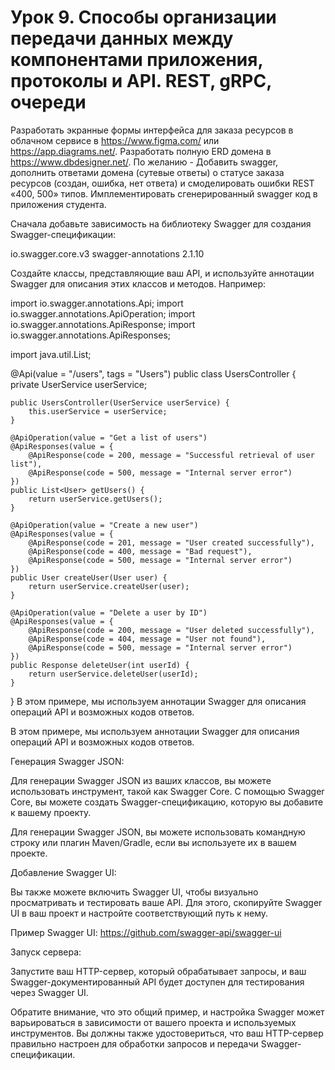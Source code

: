 # Урок 9. Способы организации передачи данных между компонентами приложения, протоколы и API. REST, gRPC, очереди

Разработать экранные формы интерфейса для заказа ресурсов в облачном сервисе в https://www.figma.com/ или https://app.diagrams.net/.
Разработать полную ERD домена в https://www.dbdesigner.net/.
По желанию - Добавить swagger, дополнить ответами домена (сутевые ответы) о статусе заказа ресурсов (создан, ошибка, нет ответа) и смоделировать ошибки REST «400, 500» типов.
Имплементировать сгенерированный swagger код в приложения студента.

Сначала добавьте зависимость на библиотеку Swagger для создания Swagger-спецификации:

<dependency>
    <groupId>io.swagger.core.v3</groupId>
    <artifactId>swagger-annotations</artifactId>
    <version>2.1.10</version>
</dependency>

Создайте классы, представляющие ваш API, и используйте аннотации Swagger для описания этих классов и методов. Например:

import io.swagger.annotations.Api;
import io.swagger.annotations.ApiOperation;
import io.swagger.annotations.ApiResponse;
import io.swagger.annotations.ApiResponses;

import java.util.List;

@Api(value = "/users", tags = "Users")
public class UsersController {
    private UserService userService;

    public UsersController(UserService userService) {
        this.userService = userService;
    }

    @ApiOperation(value = "Get a list of users")
    @ApiResponses(value = {
        @ApiResponse(code = 200, message = "Successful retrieval of user list"),
        @ApiResponse(code = 500, message = "Internal server error")
    })
    public List<User> getUsers() {
        return userService.getUsers();
    }

    @ApiOperation(value = "Create a new user")
    @ApiResponses(value = {
        @ApiResponse(code = 201, message = "User created successfully"),
        @ApiResponse(code = 400, message = "Bad request"),
        @ApiResponse(code = 500, message = "Internal server error")
    })
    public User createUser(User user) {
        return userService.createUser(user);
    }

    @ApiOperation(value = "Delete a user by ID")
    @ApiResponses(value = {
        @ApiResponse(code = 200, message = "User deleted successfully"),
        @ApiResponse(code = 404, message = "User not found"),
        @ApiResponse(code = 500, message = "Internal server error")
    })
    public Response deleteUser(int userId) {
        return userService.deleteUser(userId);
    }
}
В этом примере, мы используем аннотации Swagger для описания операций API и возможных кодов ответов.

В этом примере, мы используем аннотации Swagger для описания операций API и возможных кодов ответов.

Генерация Swagger JSON:

Для генерации Swagger JSON из ваших классов, вы можете использовать инструмент, такой как Swagger Core. С помощью Swagger Core, вы можете создать Swagger-спецификацию, которую вы добавите к вашему проекту.

Для генерации Swagger JSON, вы можете использовать командную строку или плагин Maven/Gradle, если вы используете их в вашем проекте.

Добавление Swagger UI:

Вы также можете включить Swagger UI, чтобы визуально просматривать и тестировать ваше API. Для этого, скопируйте Swagger UI в ваш проект и настройте соответствующий путь к нему.

Пример Swagger UI: https://github.com/swagger-api/swagger-ui

Запуск сервера:

Запустите ваш HTTP-сервер, который обрабатывает запросы, и ваш Swagger-документированный API будет доступен для тестирования через Swagger UI.

Обратите внимание, что это общий пример, и настройка Swagger может варьироваться в зависимости от вашего проекта и используемых инструментов. Вы должны также удостовериться, что ваш HTTP-сервер правильно настроен для обработки запросов и передачи Swagger-спецификации.